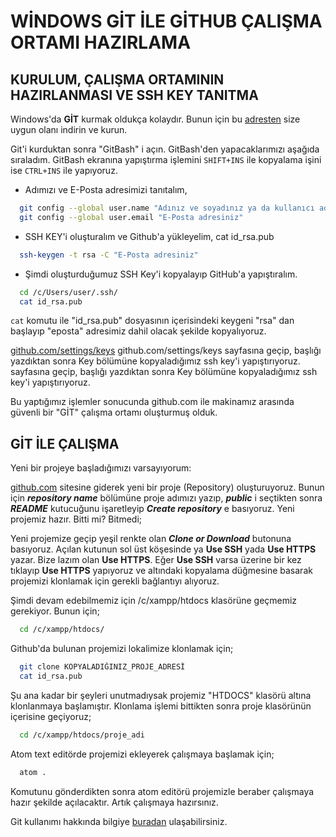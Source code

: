 # WİNDOWS GİT İLE GİTHUB ÇALIŞMA ORTAMI HAZIRLAMA

## KURULUM, ÇALIŞMA ORTAMININ HAZIRLANMASI VE SSH KEY TANITMA
Windows'da **GİT** kurmak oldukça kolaydır. Bunun için bu [adresten](https://git-scm.com/download/) size uygun olanı indirin ve kurun.

Git'i kurduktan sonra "GitBash" i açın. GitBash'den yapacaklarımızı aşağıda sıraladım. GitBash ekranına yapıştırma işlemini ``SHIFT+INS`` ile  kopyalama işini ise ``CTRL+INS`` ile yapıyoruz.

- Adımızı ve E-Posta adresimizi tanıtalım,

```bash
  git config --global user.name "Adınız ve soyadınız ya da kullanıcı adınız"
  git config --global user.email "E-Posta adresiniz"
```

- SSH KEY'i oluşturalım ve Github'a yükleyelim,
cat id_rsa.pub
```bash
  ssh-keygen -t rsa -C "E-Posta adresiniz"
```

- Şimdi oluşturduğumuz SSH Key'i kopyalayıp GitHub'a yapıştıralım.

```bash
  cd /c/Users/user/.ssh/
  cat id_rsa.pub
```

``cat`` komutu ile "id_rsa.pub" dosyasının içerisindeki keygeni "rsa" dan başlayıp "eposta" adresimiz dahil olacak şekilde kopyalıyoruz.

[github.com/settings/keys](https://github.com/settings/keys) github.com/settings/keys sayfasına geçip, başlığı yazdıktan sonra Key bölümüne kopyaladığımız ssh key'i yapıştırıyoruz. sayfasına geçip, başlığı yazdıktan sonra Key bölümüne kopyaladığımız ssh key'i yapıştırıyoruz.

Bu yaptığımız işlemler sonucunda github.com ile makinamız arasında güvenli bir  "GİT" çalışma ortamı oluşturmuş olduk.

## GİT İLE ÇALIŞMA

Yeni bir projeye başladığımızı varsayıyorum:

[github.com](https://github.com/new) sitesine giderek yeni bir proje (Repository) oluşturuyoruz. Bunun için ***repository name*** bölümüne proje adımızı yazıp, ***public*** i seçtikten sonra ***README*** kutucuğunu işaretleyip ***Create repository*** e basıyoruz. Yeni projemiz hazır. Bitti mi? Bitmedi;

Yeni projemize geçip yeşil renkte olan ***Clone or Download*** butonuna basıyoruz. Açılan kutunun sol üst köşesinde ya **Use SSH** yada **Use HTTPS** yazar. Bize lazım olan **Use HTTPS**. Eğer **Use SSH** varsa üzerine bir kez tıklayıp **Use HTTPS** yapıyoruz ve altındaki kopyalama düğmesine basarak projemizi klonlamak için gerekli bağlantıyı alıyoruz.

Şimdi devam edebilmemiz için /c/xampp/htdocs klasörüne geçmemiz gerekiyor. Bunun için;

```bash
  cd /c/xampp/htdocs/
```

Github'da bulunan projemizi lokalimize klonlamak için;

```bash
  git clone KOPYALADIĞINIZ_PROJE_ADRESİ
  cat id_rsa.pub
```

Şu ana kadar bir şeyleri unutmadıysak projemiz "HTDOCS" klasörü altına klonlanmaya başlamıştır. Klonlama işlemi bittikten sonra proje klasörünün içerisine geçiyoruz;

```bash
  cd /c/xampp/htdocs/proje_adi
```

Atom text editörde projemizi ekleyerek çalışmaya başlamak için;

```bash
  atom .
```

Komutunu gönderdikten sonra atom editörü projemizle beraber çalışmaya hazır şekilde açılacaktır. Artık çalışmaya hazırsınız.

Git kullanımı hakkında bilgiye [buradan](../git_kullanimi.md) ulaşabilirsiniz.
